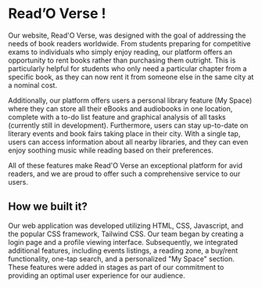 # Read’O Verse !

Our website, Read'O Verse, was designed with the goal of addressing the needs of book readers worldwide. From students preparing for competitive exams to individuals who simply enjoy reading, our platform offers an opportunity to rent books rather than purchasing them outright. This is particularly helpful for students who only need a particular chapter from a specific book, as they can now rent it from someone else in the same city at a nominal cost.

Additionally, our platform offers users a personal library feature (My Space) where they can store all their eBooks and audiobooks in one location, complete with a to-do list feature and graphical analysis of all tasks (currently still in development). Furthermore, users can stay up-to-date on literary events and book fairs taking place in their city. With a single tap, users can access information about all nearby libraries, and they can even enjoy soothing music while reading based on their preferences.

All of these features make Read'O Verse an exceptional platform for avid readers, and we are proud to offer such a comprehensive service to our users.

## How we built it?

Our web application was developed utilizing HTML, CSS, Javascript, and the popular CSS framework, Tailwind CSS. Our team began by creating a login page and a profile viewing interface. Subsequently, we integrated additional features, including events listings, a reading zone, a buy/rent functionality, one-tap search, and a personalized "My Space" section. These features were added in stages as part of our commitment to providing an optimal user experience for our audience.
